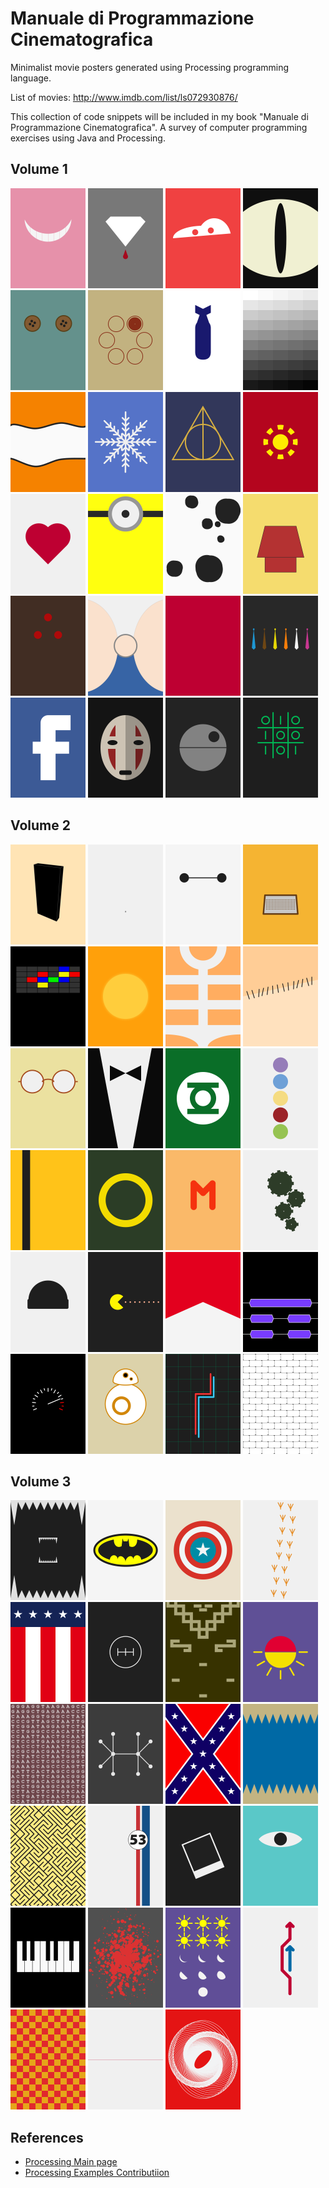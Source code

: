 # Manuale di Programmazione Cinematografica
Minimalist movie posters generated using Processing programming language.

List of movies: http://www.imdb.com/list/ls072930876/

This collection of code snippets will be included in my book "Manuale di Programmazione Cinematografica". A survey of computer programming exercises using Java and Processing.

## Volume 1
<img src="examples/volume1/alice_in_wonderland/alice-in-wonderland.png"  width="120px" title="Alice in Wonderland">
<img src="examples/blood_diamonds/blood-diamonds.png" width="120px" title="Blood Diamonds">
<img src="examples/cars/cars.png" width="120px" title="Cars">
<img src="examples/cat_s_eye/cat's-eye.png" width="120px" title="Cat's Eye">
<img src="examples/coraline/coraline.png" width="120px" title="Coraline">
<img src="examples/deer_hunter_the/the-deer-hunter.png"  width="120px" title="The deer hunter">
<img src="examples/dr_strangelove/dr-strangelove.png" width="120px" title="Dr Strangelove">
<img src="examples/fifty_shades_of_grey/fifty-shades-of-grey.png" width="120px" title="Fifty shades of gray">
<img src="examples/finding_nemo/finding-nemo.png"  width="120px" title="Finding Nemo">
<img src="examples/frozen/frozen.png" width="120px" title="Frozen">
<img src="examples/harry_potter_and_the_deathly_hallows/harry-potter-and-the-deathly-hallows.png" width="120px" title="Harry Potter and the Deathly Hallows">
<img src="examples/iron_man/iron-man.png" width="120px" title="Iron Man">
<img src="examples/love_story/love-story.png"  width="120px" title="Love story">
<img src="examples/minions/minions.png" width="120px" title="Minions">
<img src="examples/one_hundred_and_one_dalmatians/one-hundred-and-one-dalmatians.png" width="120px" title="One hundred and one dalmatians">
<img src="examples/peanuts_movie_the/the-peanuts-movie.png" width="120px" title="The Peanuts Movie">
<img src="examples/predator/predator.png" width="120px" title="Predator">
<img src="examples/pretty_woman/pretty-woman.png" width="120px" title="Pretty Woman">
<img src="examples/profondo_rosso/profondo-rosso.png"  width="120px" title="Profondo Rosso">
<img src="examples/reservoir_dogs/reservoir-dogs.png" width="120px" title="Reservoir Dogs">
<img src="examples/social_network_the/the-social-network.png"  width="120px" title="The Social Network">
<img src="examples/spirited_away/spirited-away.png"  width="120px" title="Spirited away">
<img src="examples/star_wars/star-wars.png"  width="120px" title="Star Wars">
<img src="examples/war_games/war-games.png"  width="120px" title="War Games">


## Volume 2
<img src="examples/x_2001_a_space_odyssey/2001-a-space-odyssey.png" width="120px" title="2001 A space odyssey">
<img src="examples/ant_man/ant-man.png" width="120px" title="Ant Man">
<img src="examples/big_hero_6/big-hero-6.png"  width="120px" title="Big Hero 6">
<img src="examples/charlie_s_angels/charlie-s-angels.png" width="120px" title="Charlie's Angels">
<img src="examples/close_encounters_of_the_third_kind/close-encounters-of-the-third-kind.png" width="120px" title="Close Encounters of the Third Kind">
<img src="examples/dune/dune.png" width="120px" title="Dune">
<img src="examples/fifth_element_the/the-fifth-element.png" width="120px" title="The Fifth Element">
<img src="examples/frankenstein/frankenstein.png" width="120px" title="Frankenstein">
<img src="examples/gandhi/gandhi.png" width="120px" title="Gandhi">
<img src="examples/godfather_the/the-godfather.png" width="120px" title="The Godfather">
<img src="examples/green_lantern/green-lantern.png" width="120px" title="Green Lantern">
<img src="examples/inside_out/inside-out.png" width="120px" title="Inside Out">
<img src="examples/kill_bill/kill-bill.png" width="120px" title="Kill Bill">
<img src="examples/lord_of_the_rings_the/the-lord-of-the-rings.png" width="120px" title="The Lord of the Rings">
<img src="examples/m/M.png" width="120px" title="M">
<img src="examples/modern_times/modern-times.png" width="120px" title="Modern times">
<img src="examples/one_flew_over_the_cuckoo_s_nest/one-flew-over-the-cukoo-s-nest.png" width="120px" title="One flew over the cukoo's nest.png">
<img src="examples/pixels/pixels.png" width="120px" title="Pixels">
<img src="examples/rush/rush.png" width="120px" title="Rush">
<img src="examples/slumdog_millionaire/slumdog-millionaire.png" width="120px" title="Slumdog Millionaire">
<img src="examples/speed/speed.png" width="120px" title="Speed">
<img src="examples/star_wars_the_force_awakens/star-wars-the-force-awakens.png"  width="120px" title="Star Sars the Force awakens">
<img src="examples/tron/tron.png" width="120px" title="Tron">
<img src="examples/wall_the/the-wall.png" width="120px" title="The Wall">



## Volume 3

<img src="examples/alien/alien.png" width="120px" title="Alien">
<img src="examples/batman/batman.png"  width="120px" title="Batman">
<img src="examples/captain_america/captain-america.png"  width="120px" title="Captain America">
<img src="examples/chicken_run/chicken-run.png" width="120px" title="Chicken Run">
<img src="examples/creed/creed.png" width="120px" title="Creed">
<img src="examples/fast_and_the_furious_the/the-fast-and-the-furious.png" width="120px" title="The Fast and the Furious">
<img src="examples/fistful_of_dollars/fistful-of-dollars.png" width="120px" title="Fistful of dollars">
<img src="examples/from_dusk_till_dawn/from-dusk-till-dawn.png" width="120px" title="From Dusk till Dawn">
<img src="examples/gattaca/gattaca.png" width="120px" title="GATTACA">
<img src="examples/good_will_hunting/good-will-hunting.png" width="120px" title="Good Will Hunting">
<img src="examples/hazzard/hazzard.png" width="120px" title="Hazzard">
<img src="examples/jaws/jaws.png"  width="120px" title="Jaws">
<img src="examples/labyrinth/labyrinth.png"  width="120px" title="Labyrinth">
<img src="examples/love_bug_the/the-love-bug.png" width="120px" title="The Love Bug">
<img src="examples/memento/memento.png" width="120px" title="Memento">
<img src="examples/monsters_inc/monsters-inc.png" width="120px" title="Monsters Inc">
<img src="examples/pianist_the/the-pianist.png" width="120px" title="The Pianist">
<img src="examples/pulp_fiction/pulp-fiction.png"  width="120px" title="Pulp Fiction">
<img src="examples/six_days_seven_nights/six-days-seven-nights.png"  width="120px" title="Six days Seven nights">
<img src="examples/sorpasso_il/il-sorpasso.png"  width="120px" title="Il sorpasso">
<img src="examples/speed_racer/speed-racer.png" width="120px" title="Speed Racer">
<img src="examples/thin_red_line_the/the-thin-red-line.png" width="120px" title="The thin red line">
<img src="examples/vertigo/vertigo.png"  width="120px" title="Vertigo">



## References
* [Processing Main page](https://processing.org/)
* [Processing Examples Contributiion](https://github.com/processing/processing/wiki/Examples-Overview)
